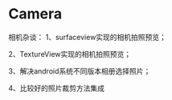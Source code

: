 # Camera
相机杂谈：
1、surfaceview实现的相机拍照预览；

2、TextureView实现的相机拍照预览；

3、解决android系统不同版本相册选择照片；

4、比较好的照片裁剪方法集成
